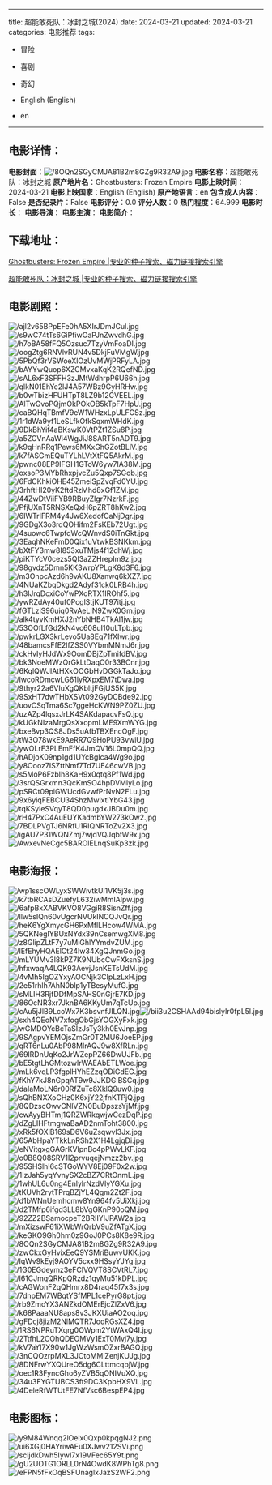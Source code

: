 
---
title: 超能敢死队：冰封之城(2024)
date: 2024-03-21
updated: 2024-03-21
categories: 电影推荐
tags:
- 冒险
- 喜剧
- 奇幻

- English (English)
- en
---


> 

## **电影详情**：

**电影封面**：<img src="https://image.tmdb.org/t/p/w200/8OQn2SGyCMJA81B2m8GZg9R32A9.jpg" alt="/8OQn2SGyCMJA81B2m8GZg9R32A9.jpg" title="/8OQn2SGyCMJA81B2m8GZg9R32A9.jpg">
**电影名称**：超能敢死队：冰封之城
**原产地片名**：Ghostbusters: Frozen Empire
**电影上映时间**：2024-03-21
**电影上映国家**：English (English)
**原产地语言**：en
**包含成人内容**：False
**是否纪录片**：False
**电影评分**：0.0
**评分人数**：0
**热门程度**：64.999
**电影时长**：
**电影导演**：
**电影主演**：
**电影简介**：

## **下载地址**：
[Ghostbusters: Frozen Empire |专业的种子搜索、磁力链接搜索引擎](https://movie.amd794.com:2083/?search=Ghostbusters%3A%20Frozen%20Empire&ordering=&mode=match_phrase&page_size=10&page=1)

[超能敢死队：冰封之城 |专业的种子搜索、磁力链接搜索引擎](https://movie.amd794.com:2083/?search=%E8%B6%85%E8%83%BD%E6%95%A2%E6%AD%BB%E9%98%9F%EF%BC%9A%E5%86%B0%E5%B0%81%E4%B9%8B%E5%9F%8E&ordering=&mode=match_phrase&page_size=10&page=1)
 

## **电影剧照**：
<img src="https://image.tmdb.org/t/p/original/ajl2v65BPpEFe0hA5XIrJDmJCul.jpg" alt="/ajl2v65BPpEFe0hA5XIrJDmJCul.jpg" title="/ajl2v65BPpEFe0hA5XIrJDmJCul.jpg"><img src="https://image.tmdb.org/t/p/original/s9wC74tTs6GiPfiwOaPJnZwvdhG.jpg" alt="/s9wC74tTs6GiPfiwOaPJnZwvdhG.jpg" title="/s9wC74tTs6GiPfiwOaPJnZwvdhG.jpg"><img src="https://image.tmdb.org/t/p/original/h7oBA58fFQ5Ozsuc7TzyVmFoaDI.jpg" alt="/h7oBA58fFQ5Ozsuc7TzyVmFoaDI.jpg" title="/h7oBA58fFQ5Ozsuc7TzyVmFoaDI.jpg"><img src="https://image.tmdb.org/t/p/original/oogZtg6RNVlvRUN4v5DkjFuVMgW.jpg" alt="/oogZtg6RNVlvRUN4v5DkjFuVMgW.jpg" title="/oogZtg6RNVlvRUN4v5DkjFuVMgW.jpg"><img src="https://image.tmdb.org/t/p/original/5PbQf3rVSWoeXlOzUvMWjPRFyLA.jpg" alt="/5PbQf3rVSWoeXlOzUvMWjPRFyLA.jpg" title="/5PbQf3rVSWoeXlOzUvMWjPRFyLA.jpg"><img src="https://image.tmdb.org/t/p/original/bAYYwQuop6XZCMvxaKqK2RQefND.jpg" alt="/bAYYwQuop6XZCMvxaKqK2RQefND.jpg" title="/bAYYwQuop6XZCMvxaKqK2RQefND.jpg"><img src="https://image.tmdb.org/t/p/original/sAL6xF3SFFH3zJMtWdhrpP6U66h.jpg" alt="/sAL6xF3SFFH3zJMtWdhrpP6U66h.jpg" title="/sAL6xF3SFFH3zJMtWdhrpP6U66h.jpg"><img src="https://image.tmdb.org/t/p/original/qlkN01EhYe2lJ4A57WBz9GyHRHw.jpg" alt="/qlkN01EhYe2lJ4A57WBz9GyHRHw.jpg" title="/qlkN01EhYe2lJ4A57WBz9GyHRHw.jpg"><img src="https://image.tmdb.org/t/p/original/b0wTbizHFUHTpT8LZ9b12CVEEL.jpg" alt="/b0wTbizHFUHTpT8LZ9b12CVEEL.jpg" title="/b0wTbizHFUHTpT8LZ9b12CVEEL.jpg"><img src="https://image.tmdb.org/t/p/original/AlTwGvoPQjmOkPOkOB5kTpF7HpU.jpg" alt="/AlTwGvoPQjmOkPOkOB5kTpF7HpU.jpg" title="/AlTwGvoPQjmOkPOkOB5kTpF7HpU.jpg"><img src="https://image.tmdb.org/t/p/original/caBQHqTBmfV9eW1WHzxLpULFCSz.jpg" alt="/caBQHqTBmfV9eW1WHzxLpULFCSz.jpg" title="/caBQHqTBmfV9eW1WHzxLpULFCSz.jpg"><img src="https://image.tmdb.org/t/p/original/1r1dWa9yf1LeSLfkOfkSqxmWHdK.jpg" alt="/1r1dWa9yf1LeSLfkOfkSqxmWHdK.jpg" title="/1r1dWa9yf1LeSLfkOfkSqxmWHdK.jpg"><img src="https://image.tmdb.org/t/p/original/9DkBhYif4aBKswK0VtPZt1ZSu8P.jpg" alt="/9DkBhYif4aBKswK0VtPZt1ZSu8P.jpg" title="/9DkBhYif4aBKswK0VtPZt1ZSu8P.jpg"><img src="https://image.tmdb.org/t/p/original/a5ZCVnAaWi4WgJiJ8SART5nADT9.jpg" alt="/a5ZCVnAaWi4WgJiJ8SART5nADT9.jpg" title="/a5ZCVnAaWi4WgJiJ8SART5nADT9.jpg"><img src="https://image.tmdb.org/t/p/original/k9qHnRRq1Pews6MXxGhGZotBLlV.jpg" alt="/k9qHnRRq1Pews6MXxGhGZotBLlV.jpg" title="/k9qHnRRq1Pews6MXxGhGZotBLlV.jpg"><img src="https://image.tmdb.org/t/p/original/k7fASGmEQuTYLhLVtXtFQ5AkrM.jpg" alt="/k7fASGmEQuTYLhLVtXtFQ5AkrM.jpg" title="/k7fASGmEQuTYLhLVtXtFQ5AkrM.jpg"><img src="https://image.tmdb.org/t/p/original/pwnc08EP9lFGH1GToW6yw7IA38M.jpg" alt="/pwnc08EP9lFGH1GToW6yw7IA38M.jpg" title="/pwnc08EP9lFGH1GToW6yw7IA38M.jpg"><img src="https://image.tmdb.org/t/p/original/oxsoP3MYbRhxpjvcZu5Qxp7SGob.jpg" alt="/oxsoP3MYbRhxpjvcZu5Qxp7SGob.jpg" title="/oxsoP3MYbRhxpjvcZu5Qxp7SGob.jpg"><img src="https://image.tmdb.org/t/p/original/6FdCKhkiOHE45ZmeiSpZvqFd0YU.jpg" alt="/6FdCKhkiOHE45ZmeiSpZvqFd0YU.jpg" title="/6FdCKhkiOHE45ZmeiSpZvqFd0YU.jpg"><img src="https://image.tmdb.org/t/p/original/3rhftHI20yK2ftdRzMhd8xGf1ZM.jpg" alt="/3rhftHI20yK2ftdRzMhd8xGf1ZM.jpg" title="/3rhftHI20yK2ftdRzMhd8xGf1ZM.jpg"><img src="https://image.tmdb.org/t/p/original/44ZwDtViiFYB9RBuyZlgr7NzrkF.jpg" alt="/44ZwDtViiFYB9RBuyZlgr7NzrkF.jpg" title="/44ZwDtViiFYB9RBuyZlgr7NzrkF.jpg"><img src="https://image.tmdb.org/t/p/original/PfjUXnT5RNSXeQxH6pZRT8hKw2.jpg" alt="/PfjUXnT5RNSXeQxH6pZRT8hKw2.jpg" title="/PfjUXnT5RNSXeQxH6pZRT8hKw2.jpg"><img src="https://image.tmdb.org/t/p/original/6IWTrIFRM4y4Jw6XedofCaNjDgr.jpg" alt="/6IWTrIFRM4y4Jw6XedofCaNjDgr.jpg" title="/6IWTrIFRM4y4Jw6XedofCaNjDgr.jpg"><img src="https://image.tmdb.org/t/p/original/9GDgX3o3rdQOHifm2FsKEb72Ugt.jpg" alt="/9GDgX3o3rdQOHifm2FsKEb72Ugt.jpg" title="/9GDgX3o3rdQOHifm2FsKEb72Ugt.jpg"><img src="https://image.tmdb.org/t/p/original/4suowc6TwpfqWcQWnvdS0iTnGkt.jpg" alt="/4suowc6TwpfqWcQWnvdS0iTnGkt.jpg" title="/4suowc6TwpfqWcQWnvdS0iTnGkt.jpg"><img src="https://image.tmdb.org/t/p/original/3EaqhNKeFmD0Qix1uVtwkBSNKkm.jpg" alt="/3EaqhNKeFmD0Qix1uVtwkBSNKkm.jpg" title="/3EaqhNKeFmD0Qix1uVtwkBSNKkm.jpg"><img src="https://image.tmdb.org/t/p/original/bXtFY3mw8I853xuTMjs4f12dhWj.jpg" alt="/bXtFY3mw8I853xuTMjs4f12dhWj.jpg" title="/bXtFY3mw8I853xuTMjs4f12dhWj.jpg"><img src="https://image.tmdb.org/t/p/original/piKTYcV0cezs5QI3aZZHrepIm9z.jpg" alt="/piKTYcV0cezs5QI3aZZHrepIm9z.jpg" title="/piKTYcV0cezs5QI3aZZHrepIm9z.jpg"><img src="https://image.tmdb.org/t/p/original/98gvdz5Dmn5KK3wrpYPLgK8d3F6.jpg" alt="/98gvdz5Dmn5KK3wrpYPLgK8d3F6.jpg" title="/98gvdz5Dmn5KK3wrpYPLgK8d3F6.jpg"><img src="https://image.tmdb.org/t/p/original/m3OnpcAzd6h9vAKU8Xanwq6kXZ7.jpg" alt="/m3OnpcAzd6h9vAKU8Xanwq6kXZ7.jpg" title="/m3OnpcAzd6h9vAKU8Xanwq6kXZ7.jpg"><img src="https://image.tmdb.org/t/p/original/4NUaKZbqDkgd2Adyf31ck0LRB4h.jpg" alt="/4NUaKZbqDkgd2Adyf31ck0LRB4h.jpg" title="/4NUaKZbqDkgd2Adyf31ck0LRB4h.jpg"><img src="https://image.tmdb.org/t/p/original/h3lJrqDcxiCoYwPXoRTX1IROhf5.jpg" alt="/h3lJrqDcxiCoYwPXoRTX1IROhf5.jpg" title="/h3lJrqDcxiCoYwPXoRTX1IROhf5.jpg"><img src="https://image.tmdb.org/t/p/original/ywRZdAy40uf0PcglStjKUT97itj.jpg" alt="/ywRZdAy40uf0PcglStjKUT97itj.jpg" title="/ywRZdAy40uf0PcglStjKUT97itj.jpg"><img src="https://image.tmdb.org/t/p/original/fGTLziS96uiq0RvAeLIN9ZwX0Gm.jpg" alt="/fGTLziS96uiq0RvAeLIN9ZwX0Gm.jpg" title="/fGTLziS96uiq0RvAeLIN9ZwX0Gm.jpg"><img src="https://image.tmdb.org/t/p/original/alk4tyvKmHXJ2nYbNHB4TkAl1jw.jpg" alt="/alk4tyvKmHXJ2nYbNHB4TkAl1jw.jpg" title="/alk4tyvKmHXJ2nYbNHB4TkAl1jw.jpg"><img src="https://image.tmdb.org/t/p/original/53OOfLfGd2kN4vc608uI10uLTpb.jpg" alt="/53OOfLfGd2kN4vc608uI10uLTpb.jpg" title="/53OOfLfGd2kN4vc608uI10uLTpb.jpg"><img src="https://image.tmdb.org/t/p/original/pwkrLGX3krLevo5Ua8Eq71fXIwr.jpg" alt="/pwkrLGX3krLevo5Ua8Eq71fXIwr.jpg" title="/pwkrLGX3krLevo5Ua8Eq71fXIwr.jpg"><img src="https://image.tmdb.org/t/p/original/48bamcsFfE2lfZSS0VYbmMNmJ6r.jpg" alt="/48bamcsFfE2lfZSS0VYbmMNmJ6r.jpg" title="/48bamcsFfE2lfZSS0VYbmMNmJ6r.jpg"><img src="https://image.tmdb.org/t/p/original/ckHvIyHJdWx9OomDBjZpTmifdBV.jpg" alt="/ckHvIyHJdWx9OomDBjZpTmifdBV.jpg" title="/ckHvIyHJdWx9OomDBjZpTmifdBV.jpg"><img src="https://image.tmdb.org/t/p/original/bk3NoeMWzQrGkLtDaqO0r33BCnr.jpg" alt="/bk3NoeMWzQrGkLtDaqO0r33BCnr.jpg" title="/bk3NoeMWzQrGkLtDaqO0r33BCnr.jpg"><img src="https://image.tmdb.org/t/p/original/6KqlQWJIAtHXkOOGbHvDGGkTaJo.jpg" alt="/6KqlQWJIAtHXkOOGbHvDGGkTaJo.jpg" title="/6KqlQWJIAtHXkOOGbHvDGGkTaJo.jpg"><img src="https://image.tmdb.org/t/p/original/lwcoRDmcwLG61lyRXpxEM7tDwa.jpg" alt="/lwcoRDmcwLG61lyRXpxEM7tDwa.jpg" title="/lwcoRDmcwLG61lyRXpxEM7tDwa.jpg"><img src="https://image.tmdb.org/t/p/original/9thyr22a6VIuXgQKbltjFGjUS5K.jpg" alt="/9thyr22a6VIuXgQKbltjFGjUS5K.jpg" title="/9thyr22a6VIuXgQKbltjFGjUS5K.jpg"><img src="https://image.tmdb.org/t/p/original/9SxHT7dwTHbXSVt092GyDCBde92.jpg" alt="/9SxHT7dwTHbXSVt092GyDCBde92.jpg" title="/9SxHT7dwTHbXSVt092GyDCBde92.jpg"><img src="https://image.tmdb.org/t/p/original/uovCSqTma6Sc7ggeHcKWN9PZ0ZU.jpg" alt="/uovCSqTma6Sc7ggeHcKWN9PZ0ZU.jpg" title="/uovCSqTma6Sc7ggeHcKWN9PZ0ZU.jpg"><img src="https://image.tmdb.org/t/p/original/uzAZp4lqsxJrLK4SAKdapacvFsQ.jpg" alt="/uzAZp4lqsxJrLK4SAKdapacvFsQ.jpg" title="/uzAZp4lqsxJrLK4SAKdapacvFsQ.jpg"><img src="https://image.tmdb.org/t/p/original/kUGkNIzaMrgQsXxopmLME9XmWYG.jpg" alt="/kUGkNIzaMrgQsXxopmLME9XmWYG.jpg" title="/kUGkNIzaMrgQsXxopmLME9XmWYG.jpg"><img src="https://image.tmdb.org/t/p/original/bxeBvp3QS8JDs5uAfbTBXEncOgF.jpg" alt="/bxeBvp3QS8JDs5uAfbTBXEncOgF.jpg" title="/bxeBvp3QS8JDs5uAfbTBXEncOgF.jpg"><img src="https://image.tmdb.org/t/p/original/tW3O78wkE9AeRR7Q9HoPU93vwiU.jpg" alt="/tW3O78wkE9AeRR7Q9HoPU93vwiU.jpg" title="/tW3O78wkE9AeRR7Q9HoPU93vwiU.jpg"><img src="https://image.tmdb.org/t/p/original/ywOLrF3PLEmFfK4JmQV16L0mpQQ.jpg" alt="/ywOLrF3PLEmFfK4JmQV16L0mpQQ.jpg" title="/ywOLrF3PLEmFfK4JmQV16L0mpQQ.jpg"><img src="https://image.tmdb.org/t/p/original/hADjoK09np1gd1UYcBgIca4Wg9o.jpg" alt="/hADjoK09np1gd1UYcBgIca4Wg9o.jpg" title="/hADjoK09np1gd1UYcBgIca4Wg9o.jpg"><img src="https://image.tmdb.org/t/p/original/y8Oooz7ISZttNmf7Td7UE46cwVB.jpg" alt="/y8Oooz7ISZttNmf7Td7UE46cwVB.jpg" title="/y8Oooz7ISZttNmf7Td7UE46cwVB.jpg"><img src="https://image.tmdb.org/t/p/original/s5MoP6FzbIh8KaH9x0qtq8Pf1Wd.jpg" alt="/s5MoP6FzbIh8KaH9x0qtq8Pf1Wd.jpg" title="/s5MoP6FzbIh8KaH9x0qtq8Pf1Wd.jpg"><img src="https://image.tmdb.org/t/p/original/3srQSGrxmn3QcKmSO4hpDVMlyLo.jpg" alt="/3srQSGrxmn3QcKmSO4hpDVMlyLo.jpg" title="/3srQSGrxmn3QcKmSO4hpDVMlyLo.jpg"><img src="https://image.tmdb.org/t/p/original/pSRCt09piGWUcdGvwfPrNvN2FLu.jpg" alt="/pSRCt09piGWUcdGvwfPrNvN2FLu.jpg" title="/pSRCt09piGWUcdGvwfPrNvN2FLu.jpg"><img src="https://image.tmdb.org/t/p/original/9x6yiqFEBCU34ShzMwixtlYbG43.jpg" alt="/9x6yiqFEBCU34ShzMwixtlYbG43.jpg" title="/9x6yiqFEBCU34ShzMwixtlYbG43.jpg"><img src="https://image.tmdb.org/t/p/original/tqKSyleSVqyT8QD0pugdxJBDu0m.jpg" alt="/tqKSyleSVqyT8QD0pugdxJBDu0m.jpg" title="/tqKSyleSVqyT8QD0pugdxJBDu0m.jpg"><img src="https://image.tmdb.org/t/p/original/rH47PxC4AuEUYKadmbYW273kOw2.jpg" alt="/rH47PxC4AuEUYKadmbYW273kOw2.jpg" title="/rH47PxC4AuEUYKadmbYW273kOw2.jpg"><img src="https://image.tmdb.org/t/p/original/7BDLPVgTJ6NRfU1RIQNRToZv2X3.jpg" alt="/7BDLPVgTJ6NRfU1RIQNRToZv2X3.jpg" title="/7BDLPVgTJ6NRfU1RIQNRToZv2X3.jpg"><img src="https://image.tmdb.org/t/p/original/igAU7P31WQNZmj7wjdVQJqbtW9x.jpg" alt="/igAU7P31WQNZmj7wjdVQJqbtW9x.jpg" title="/igAU7P31WQNZmj7wjdVQJqbtW9x.jpg"><img src="https://image.tmdb.org/t/p/original/AwxevNeCgc5BAROlELnqSuKp3zk.jpg" alt="/AwxevNeCgc5BAROlELnqSuKp3zk.jpg" title="/AwxevNeCgc5BAROlELnqSuKp3zk.jpg">

## **电影海报**：
<img src="https://image.tmdb.org/t/p/original/wp1sscOWLyxSWWivtkUl1VK5j3s.jpg" alt="/wp1sscOWLyxSWWivtkUl1VK5j3s.jpg" title="/wp1sscOWLyxSWWivtkUl1VK5j3s.jpg"><img src="https://image.tmdb.org/t/p/original/k7tbRCAsDZuefyL632iwMmIAlpw.jpg" alt="/k7tbRCAsDZuefyL632iwMmIAlpw.jpg" title="/k7tbRCAsDZuefyL632iwMmIAlpw.jpg"><img src="https://image.tmdb.org/t/p/original/6afpBxXABVKVO8VGgiR8SisnZff.jpg" alt="/6afpBxXABVKVO8VGgiR8SisnZff.jpg" title="/6afpBxXABVKVO8VGgiR8SisnZff.jpg"><img src="https://image.tmdb.org/t/p/original/llw5sIQn60vUgcrNVUkINCQJvQr.jpg" alt="/llw5sIQn60vUgcrNVUkINCQJvQr.jpg" title="/llw5sIQn60vUgcrNVUkINCQJvQr.jpg"><img src="https://image.tmdb.org/t/p/original/heK6YgXmycGH6PxMflLHcow4WMA.jpg" alt="/heK6YgXmycGH6PxMflLHcow4WMA.jpg" title="/heK6YgXmycGH6PxMflLHcow4WMA.jpg"><img src="https://image.tmdb.org/t/p/original/5QKNegIYBUxNYdx39nCsemwgXM8.jpg" alt="/5QKNegIYBUxNYdx39nCsemwgXM8.jpg" title="/5QKNegIYBUxNYdx39nCsemwgXM8.jpg"><img src="https://image.tmdb.org/t/p/original/z8GlipZLtF7y7uMiGhlYYmdvZUM.jpg" alt="/z8GlipZLtF7y7uMiGhlYYmdvZUM.jpg" title="/z8GlipZLtF7y7uMiGhlYYmdvZUM.jpg"><img src="https://image.tmdb.org/t/p/original/lEfEhyHQAElCt24Iw34XgQJnmGo.jpg" alt="/lEfEhyHQAElCt24Iw34XgQJnmGo.jpg" title="/lEfEhyHQAElCt24Iw34XgQJnmGo.jpg"><img src="https://image.tmdb.org/t/p/original/mLYUMv3l8kPZ7K9NUbcCwFXksnS.jpg" alt="/mLYUMv3l8kPZ7K9NUbcCwFXksnS.jpg" title="/mLYUMv3l8kPZ7K9NUbcCwFXksnS.jpg"><img src="https://image.tmdb.org/t/p/original/hfxwaqA4LQK93AevjJsnKETsUdM.jpg" alt="/hfxwaqA4LQK93AevjJsnKETsUdM.jpg" title="/hfxwaqA4LQK93AevjJsnKETsUdM.jpg"><img src="https://image.tmdb.org/t/p/original/4vMh5IgOZYxyAOCNjk3CIpLzLxH.jpg" alt="/4vMh5IgOZYxyAOCNjk3CIpLzLxH.jpg" title="/4vMh5IgOZYxyAOCNjk3CIpLzLxH.jpg"><img src="https://image.tmdb.org/t/p/original/2e51rhlh7AhN0blp1yTBesyMufG.jpg" alt="/2e51rhlh7AhN0blp1yTBesyMufG.jpg" title="/2e51rhlh7AhN0blp1yTBesyMufG.jpg"><img src="https://image.tmdb.org/t/p/original/sMLIH3RjfDDfMpSAHS0nGjrE7KD.jpg" alt="/sMLIH3RjfDDfMpSAHS0nGjrE7KD.jpg" title="/sMLIH3RjfDDfMpSAHS0nGjrE7KD.jpg"><img src="https://image.tmdb.org/t/p/original/86OcNR3xr7JknBA6KKyUm7qTcUp.jpg" alt="/86OcNR3xr7JknBA6KKyUm7qTcUp.jpg" title="/86OcNR3xr7JknBA6KKyUm7qTcUp.jpg"><img src="https://image.tmdb.org/t/p/original/cAu5jJlB9LcoWx7K3bsvnfJILQN.jpg" alt="/cAu5jJlB9LcoWx7K3bsvnfJILQN.jpg" title="/cAu5jJlB9LcoWx7K3bsvnfJILQN.jpg"><img src="https://image.tmdb.org/t/p/original/bii3u2CSHAAd94bislyIr0fpL5l.jpg" alt="/bii3u2CSHAAd94bislyIr0fpL5l.jpg" title="/bii3u2CSHAAd94bislyIr0fpL5l.jpg"><img src="https://image.tmdb.org/t/p/original/sxh4QEoNV7xfogObGjsYOGXyFxk.jpg" alt="/sxh4QEoNV7xfogObGjsYOGXyFxk.jpg" title="/sxh4QEoNV7xfogObGjsYOGXyFxk.jpg"><img src="https://image.tmdb.org/t/p/original/wGMDOYcBcTaSIzJsTy3kh0EvJnp.jpg" alt="/wGMDOYcBcTaSIzJsTy3kh0EvJnp.jpg" title="/wGMDOYcBcTaSIzJsTy3kh0EvJnp.jpg"><img src="https://image.tmdb.org/t/p/original/9SAgpvYEMOjsZmGr0T2MU6JoeEP.jpg" alt="/9SAgpvYEMOjsZmGr0T2MU6JoeEP.jpg" title="/9SAgpvYEMOjsZmGr0T2MU6JoeEP.jpg"><img src="https://image.tmdb.org/t/p/original/qRT6nLu0AbP98MIrAQJ9w8XfRLn.jpg" alt="/qRT6nLu0AbP98MIrAQJ9w8XfRLn.jpg" title="/qRT6nLu0AbP98MIrAQJ9w8XfRLn.jpg"><img src="https://image.tmdb.org/t/p/original/69lRDnUqKo2JrWZepPZ66DwUJFb.jpg" alt="/69lRDnUqKo2JrWZepPZ66DwUJFb.jpg" title="/69lRDnUqKo2JrWZepPZ66DwUJFb.jpg"><img src="https://image.tmdb.org/t/p/original/bE5tgtLhGMtozwlrWAEAbETLWoe.jpg" alt="/bE5tgtLhGMtozwlrWAEAbETLWoe.jpg" title="/bE5tgtLhGMtozwlrWAEAbETLWoe.jpg"><img src="https://image.tmdb.org/t/p/original/mLk6vqLP3fgplHYhEZzqODiGdEG.jpg" alt="/mLk6vqLP3fgplHYhEZzqODiGdEG.jpg" title="/mLk6vqLP3fgplHYhEZzqODiGdEG.jpg"><img src="https://image.tmdb.org/t/p/original/fKhY7kJ8nGpqAT9w9JJKDGlBSCq.jpg" alt="/fKhY7kJ8nGpqAT9w9JJKDGlBSCq.jpg" title="/fKhY7kJ8nGpqAT9w9JJKDGlBSCq.jpg"><img src="https://image.tmdb.org/t/p/original/daIaMoLN6r00RfZuTc8XklQ9uw0.jpg" alt="/daIaMoLN6r00RfZuTc8XklQ9uw0.jpg" title="/daIaMoLN6r00RfZuTc8XklQ9uw0.jpg"><img src="https://image.tmdb.org/t/p/original/sQhBNXXoCHz0K6xjY22jfnKTPjQ.jpg" alt="/sQhBNXXoCHz0K6xjY22jfnKTPjQ.jpg" title="/sQhBNXXoCHz0K6xjY22jfnKTPjQ.jpg"><img src="https://image.tmdb.org/t/p/original/8QDzscOwvCNlVZN0BuDpszsYjMf.jpg" alt="/8QDzscOwvCNlVZN0BuDpszsYjMf.jpg" title="/8QDzscOwvCNlVZN0BuDpszsYjMf.jpg"><img src="https://image.tmdb.org/t/p/original/cwAyyBHTmj1QRZWRkqwjwCezDqP.jpg" alt="/cwAyyBHTmj1QRZWRkqwjwCezDqP.jpg" title="/cwAyyBHTmj1QRZWRkqwjwCezDqP.jpg"><img src="https://image.tmdb.org/t/p/original/dZgLIHFtmgwaBaAD2nmToht3800.jpg" alt="/dZgLIHFtmgwaBaAD2nmToht3800.jpg" title="/dZgLIHFtmgwaBaAD2nmToht3800.jpg"><img src="https://image.tmdb.org/t/p/original/xRk5fOXlB169sD6V6uZsqwvI3Jx.jpg" alt="/xRk5fOXlB169sD6V6uZsqwvI3Jx.jpg" title="/xRk5fOXlB169sD6V6uZsqwvI3Jx.jpg"><img src="https://image.tmdb.org/t/p/original/65AbHpaYTkkLnRSh2X1H4LgjqDi.jpg" alt="/65AbHpaYTkkLnRSh2X1H4LgjqDi.jpg" title="/65AbHpaYTkkLnRSh2X1H4LgjqDi.jpg"><img src="https://image.tmdb.org/t/p/original/eNVitgxgGAGrKVIpnBc4pPWvLKF.jpg" alt="/eNVitgxgGAGrKVIpnBc4pPWvLKF.jpg" title="/eNVitgxgGAGrKVIpnBc4pPWvLKF.jpg"><img src="https://image.tmdb.org/t/p/original/o0B8Q08SRV1I2prvuqejNmzz2bv.jpg" alt="/o0B8Q08SRV1I2prvuqejNmzz2bv.jpg" title="/o0B8Q08SRV1I2prvuqejNmzz2bv.jpg"><img src="https://image.tmdb.org/t/p/original/95SHSlhI6cSTGoWYV8Ej09F0x2w.jpg" alt="/95SHSlhI6cSTGoWYV8Ej09F0x2w.jpg" title="/95SHSlhI6cSTGoWYV8Ej09F0x2w.jpg"><img src="https://image.tmdb.org/t/p/original/1IzJah5yqYvnySX2cBZ7CRtOnmL.jpg" alt="/1IzJah5yqYvnySX2cBZ7CRtOnmL.jpg" title="/1IzJah5yqYvnySX2cBZ7CRtOnmL.jpg"><img src="https://image.tmdb.org/t/p/original/1whUL6u0ng4EnlylrNzdVlyYGXu.jpg" alt="/1whUL6u0ng4EnlylrNzdVlyYGXu.jpg" title="/1whUL6u0ng4EnlylrNzdVlyYGXu.jpg"><img src="https://image.tmdb.org/t/p/original/tKUVh2rytTPrqBZjYL4Qgm2Zt2F.jpg" alt="/tKUVh2rytTPrqBZjYL4Qgm2Zt2F.jpg" title="/tKUVh2rytTPrqBZjYL4Qgm2Zt2F.jpg"><img src="https://image.tmdb.org/t/p/original/d1bWNnUemhcmw8Yn964fv5UiXkj.jpg" alt="/d1bWNnUemhcmw8Yn964fv5UiXkj.jpg" title="/d1bWNnUemhcmw8Yn964fv5UiXkj.jpg"><img src="https://image.tmdb.org/t/p/original/d2TMfp6ifgd3LL8bVgGKnP90oQM.jpg" alt="/d2TMfp6ifgd3LL8bVgGKnP90oQM.jpg" title="/d2TMfp6ifgd3LL8bVgGKnP90oQM.jpg"><img src="https://image.tmdb.org/t/p/original/92ZZ2BSamocpeT2BRIIYIJPAW2a.jpg" alt="/92ZZ2BSamocpeT2BRIIYIJPAW2a.jpg" title="/92ZZ2BSamocpeT2BRIIYIJPAW2a.jpg"><img src="https://image.tmdb.org/t/p/original/mXizswF61iXWbWrQrbV9uZfATgX.jpg" alt="/mXizswF61iXWbWrQrbV9uZfATgX.jpg" title="/mXizswF61iXWbWrQrbV9uZfATgX.jpg"><img src="https://image.tmdb.org/t/p/original/keGKO9Gh0hm0z9GoJ0PCs8K8e9R.jpg" alt="/keGKO9Gh0hm0z9GoJ0PCs8K8e9R.jpg" title="/keGKO9Gh0hm0z9GoJ0PCs8K8e9R.jpg"><img src="https://image.tmdb.org/t/p/original/8OQn2SGyCMJA81B2m8GZg9R32A9.jpg" alt="/8OQn2SGyCMJA81B2m8GZg9R32A9.jpg" title="/8OQn2SGyCMJA81B2m8GZg9R32A9.jpg"><img src="https://image.tmdb.org/t/p/original/zwCkxGyHvixEeQ9YSMriBuwvUKK.jpg" alt="/zwCkxGyHvixEeQ9YSMriBuwvUKK.jpg" title="/zwCkxGyHvixEeQ9YSMriBuwvUKK.jpg"><img src="https://image.tmdb.org/t/p/original/lqWv9kEyj9AOYV5cxx9HSsyYJYg.jpg" alt="/lqWv9kEyj9AOYV5cxx9HSsyYJYg.jpg" title="/lqWv9kEyj9AOYV5cxx9HSsyYJYg.jpg"><img src="https://image.tmdb.org/t/p/original/1G0EGdeymz3eFClVQVT8SCVtRL7.jpg" alt="/1G0EGdeymz3eFClVQVT8SCVtRL7.jpg" title="/1G0EGdeymz3eFClVQVT8SCVtRL7.jpg"><img src="https://image.tmdb.org/t/p/original/l61CJmqQRKpQRzdz1qyMu51kDPL.jpg" alt="/l61CJmqQRKpQRzdz1qyMu51kDPL.jpg" title="/l61CJmqQRKpQRzdz1qyMu51kDPL.jpg"><img src="https://image.tmdb.org/t/p/original/cAGWonF2qQHmrx8D4raq45f7x3s.jpg" alt="/cAGWonF2qQHmrx8D4raq45f7x3s.jpg" title="/cAGWonF2qQHmrx8D4raq45f7x3s.jpg"><img src="https://image.tmdb.org/t/p/original/7dnpEM7WBqtYSfMPL1cePyrG8pt.jpg" alt="/7dnpEM7WBqtYSfMPL1cePyrG8pt.jpg" title="/7dnpEM7WBqtYSfMPL1cePyrG8pt.jpg"><img src="https://image.tmdb.org/t/p/original/rb9ZmoYX3ANZkdOMErEjcZlZxV6.jpg" alt="/rb9ZmoYX3ANZkdOMErEjcZlZxV6.jpg" title="/rb9ZmoYX3ANZkdOMErEjcZlZxV6.jpg"><img src="https://image.tmdb.org/t/p/original/k68PaaaNU8aps8v3JKXUiaAO2oq.jpg" alt="/k68PaaaNU8aps8v3JKXUiaAO2oq.jpg" title="/k68PaaaNU8aps8v3JKXUiaAO2oq.jpg"><img src="https://image.tmdb.org/t/p/original/gFDcj8jizM2NlMQTR7JoqRGsXZ4.jpg" alt="/gFDcj8jizM2NlMQTR7JoqRGsXZ4.jpg" title="/gFDcj8jizM2NlMQTR7JoqRGsXZ4.jpg"><img src="https://image.tmdb.org/t/p/original/1RS6NPRuTXqrg0OWpm2YtWAxQ4I.jpg" alt="/1RS6NPRuTXqrg0OWpm2YtWAxQ4I.jpg" title="/1RS6NPRuTXqrg0OWpm2YtWAxQ4I.jpg"><img src="https://image.tmdb.org/t/p/original/2TtfhL2COhQDEOMVy1ExT0Mvj7y.jpg" alt="/2TtfhL2COhQDEOMVy1ExT0Mvj7y.jpg" title="/2TtfhL2COhQDEOMVy1ExT0Mvj7y.jpg"><img src="https://image.tmdb.org/t/p/original/kV7aYl7X90w1JgWzWsmOZxrBAGQ.jpg" alt="/kV7aYl7X90w1JgWzWsmOZxrBAGQ.jpg" title="/kV7aYl7X90w1JgWzWsmOZxrBAGQ.jpg"><img src="https://image.tmdb.org/t/p/original/3nCQOzrpMXL3JOtoMMiZenjKUJg.jpg" alt="/3nCQOzrpMXL3JOtoMMiZenjKUJg.jpg" title="/3nCQOzrpMXL3JOtoMMiZenjKUJg.jpg"><img src="https://image.tmdb.org/t/p/original/8DNFrwYXQUreO5dg6CLttmcqbjW.jpg" alt="/8DNFrwYXQUreO5dg6CLttmcqbjW.jpg" title="/8DNFrwYXQUreO5dg6CLttmcqbjW.jpg"><img src="https://image.tmdb.org/t/p/original/oec1R3FyncGho6yZVB5qONIVuXQ.jpg" alt="/oec1R3FyncGho6yZVB5qONIVuXQ.jpg" title="/oec1R3FyncGho6yZVB5qONIVuXQ.jpg"><img src="https://image.tmdb.org/t/p/original/34u3FYGTUBCS3ft9DC3KpbHX9VL.jpg" alt="/34u3FYGTUBCS3ft9DC3KpbHX9VL.jpg" title="/34u3FYGTUBCS3ft9DC3KpbHX9VL.jpg"><img src="https://image.tmdb.org/t/p/original/4DeleRfWTUtFE7NfVsc6BespEP4.jpg" alt="/4DeleRfWTUtFE7NfVsc6BespEP4.jpg" title="/4DeleRfWTUtFE7NfVsc6BespEP4.jpg">

## **电影图标**：
<img src="https://image.tmdb.org/t/p/original/y9M84Wnqq2lOelx0Qxp0kpqgNJ2.png" alt="/y9M84Wnqq2lOelx0Qxp0kpqgNJ2.png" title="/y9M84Wnqq2lOelx0Qxp0kpqgNJ2.png"><img src="https://image.tmdb.org/t/p/original/ui6XGj0HAYriwAEu0XJwv212SVi.png" alt="/ui6XGj0HAYriwAEu0XJwv212SVi.png" title="/ui6XGj0HAYriwAEu0XJwv212SVi.png"><img src="https://image.tmdb.org/t/p/original/scljdkDwh5IywI7x19VFec65Y9t.png" alt="/scljdkDwh5IywI7x19VFec65Y9t.png" title="/scljdkDwh5IywI7x19VFec65Y9t.png"><img src="https://image.tmdb.org/t/p/original/gU2UOTG1ORLL0rN4OwdK8WPhTg8.png" alt="/gU2UOTG1ORLL0rN4OwdK8WPhTg8.png" title="/gU2UOTG1ORLL0rN4OwdK8WPhTg8.png"><img src="https://image.tmdb.org/t/p/original/eFPN5fFxOqBSFUnaglxJazS2WF2.png" alt="/eFPN5fFxOqBSFUnaglxJazS2WF2.png" title="/eFPN5fFxOqBSFUnaglxJazS2WF2.png">
